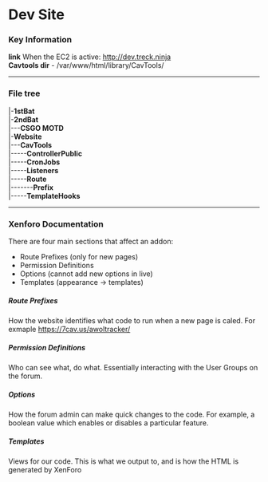 # Dev Site

### Key Information

**link** When the EC2 is active: http://dev.treck.ninja<br>
**Cavtools dir** - /var/www/html/library/CavTools/

<hr>

### File tree

   |-**1stBat**<br>
   |-**2ndBat**<br>
   |---**CSGO MOTD**<br>
   |-**Website**<br>
   |---**CavTools**<br>
   |-----**ControllerPublic**<br>
   |-----**CronJobs**<br>
   |-----**Listeners**<br>
   |-----**Route**<br>
   |-------**Prefix**<br>
   |-----**TemplateHooks**<br>


<hr>

### Xenforo Documentation

There are four main sections that affect an addon:

- Route Prefixes (only for new pages)
- Permission Definitions
- Options (cannot add new options in live)
- Templates (appearance -> templates)

##### Route Prefixes

How the website identifies what code to run when a new page is caled. For exmaple https://7cav.us/awoltracker/

##### Permission Definitions

Who can see what, do what. Essentially interacting with the User Groups on the forum.

##### Options

How the forum admin can make quick changes to the code. For example, a boolean value which enables or disables a particular feature.

##### Templates

Views for our code. This is what we output to, and is how the HTML is generated by XenForo

